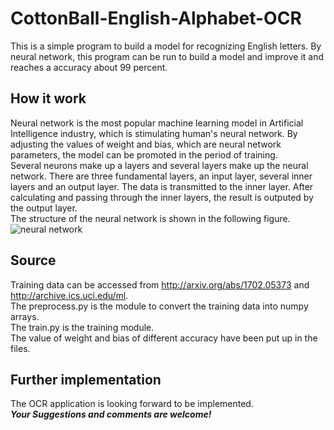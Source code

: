 # CottonBall-English-Alphabet-OCR
This is a simple program to build a model for recognizing English letters. By neural network, this program can be run to build a model and improve it and reaches a accuracy about 99 percent.
## How it work
Neural network is the most popular machine learning model in Artificial Intelligence industry, which is stimulating human's neural network. By adjusting the values of weight and bias, which are neural network parameters, the model can be promoted in the period of training.  
Several neurons make up a layers and several layers make up the neural network. There are three fundamental layers, an input layer, several inner layers and an output layer. The data is transmitted to the inner layer. After calculating and passing through the inner layers, the result is outputed by the output layer.  
The structure of the neural network is shown in the following figure.  
![neural network](https://upload.wikimedia.org/wikipedia/commons/thumb/9/99/Neural_network_example.svg/1200px-Neural_network_example.svg.png)
## Source
Training data can be accessed from <http://arxiv.org/abs/1702.05373> and <http://archive.ics.uci.edu/ml>.  
The preprocess.py is the module to convert the training data into numpy arrays.  
The train.py is the training module.  
The value of weight and bias of different accuracy have been put up in the files.  
## Further implementation
The OCR application is looking forward to be implemented.  
***Your Suggestions and comments are welcome!***
